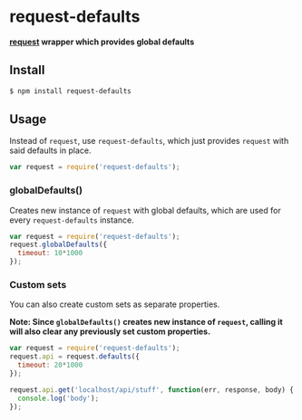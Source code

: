 request-defaults
===============

__[request](https://github.com/request/request) wrapper which provides global defaults__



## Install

```sh
$ npm install request-defaults
```


## Usage

Instead of `request`, use `request-defaults`, which just provides `request` with said defaults in place.

```js
var request = require('request-defaults');
```


### globalDefaults()

Creates new instance of `request` with global defaults, which are used for every `request-defaults` instance.

```js
var request = require('request-defaults');
request.globalDefaults({
  timeout: 10*1000
});
```


### Custom sets

You can also create custom sets as separate properties.

__Note: Since `globalDefaults()` creates new instance of `request`, calling it will also clear any previously set custom properties.__

```js
var request = require('request-defaults');
request.api = request.defaults({
  timeout: 20*1000
});

request.api.get('localhost/api/stuff', function(err, response, body) {
  console.log('body');
});
```
